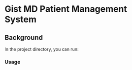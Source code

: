 # Gist MD Patient Management System

## Background

In the project directory, you can run:

### Usage
